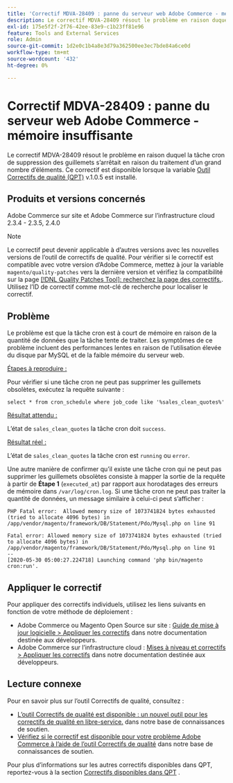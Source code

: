 ```yaml
---
title: 'Correctif MDVA-28409 : panne du serveur web Adobe Commerce - mémoire insuffisante'
description: Le correctif MDVA-28409 résout le problème en raison duquel la tâche cron de suppression des guillemets s’arrêtait en raison du traitement d’un grand nombre d’éléments. Ce correctif est disponible lorsque l’[outil de correctifs de qualité (QPT)](https://devdocs.magento.com/guides/v2.4/comp-mgr/patching.html#mqp) v.1.0.5 est installé.
exl-id: 175e5f2f-2f76-42ee-83e9-c1b23ff81e96
feature: Tools and External Services
role: Admin
source-git-commit: 1d2e0c1b4a8e3d79a362500ee3ec7bde84a6ce0d
workflow-type: tm+mt
source-wordcount: '432'
ht-degree: 0%

---
```


# Correctif MDVA-28409 : panne du serveur web Adobe Commerce - mémoire insuffisante

Le correctif MDVA-28409 résout le problème en raison duquel la tâche cron de suppression des guillemets s’arrêtait en raison du traitement d’un grand nombre d’éléments. Ce correctif est disponible lorsque la variable [Outil Correctifs de qualité (QPT)](https://devdocs.magento.com/guides/v2.4/comp-mgr/patching.html#mqp) v.1.0.5 est installé.

## Produits et versions concernés

Adobe Commerce sur site et Adobe Commerce sur l’infrastructure cloud 2.3.4 - 2.3.5, 2.4.0

>[!NOTE]
>
>Le correctif peut devenir applicable à d’autres versions avec les nouvelles versions de l’outil de correctifs de qualité. Pour vérifier si le correctif est compatible avec votre version d’Adobe Commerce, mettez à jour la variable `magento/quality-patches` vers la dernière version et vérifiez la compatibilité sur la page [[!DNL Quality Patches Tool]: recherchez la page des correctifs.](https://devdocs.magento.com/quality-patches/tool.html#patch-grid). Utilisez l’ID de correctif comme mot-clé de recherche pour localiser le correctif.

## Problème

Le problème est que la tâche cron est à court de mémoire en raison de la quantité de données que la tâche tente de traiter. Les symptômes de ce problème incluent des performances lentes en raison de l’utilisation élevée du disque par MySQL et de la faible mémoire du serveur web.

<u>Étapes à reproduire :</u>

Pour vérifier si une tâche cron ne peut pas supprimer les guillemets obsolètes, exécutez la requête suivante :

```
select * from cron_schedule where job_code like '%sales_clean_quotes%'
```

<u>Résultat attendu :</u>

L’état de `sales_clean_quotes` la tâche cron doit `success`.

<u>Résultat réel :</u>

L’état de `sales_clean_quotes` la tâche cron est `running` ou `error`.

Une autre manière de confirmer qu’il existe une tâche cron qui ne peut pas supprimer les guillemets obsolètes consiste à mapper la sortie de la requête à partir de **Étape 1** (`executed_at`) par rapport aux horodatages des erreurs de mémoire dans `/var/log/cron.log`. Si une tâche cron ne peut pas traiter la quantité de données, un message similaire à celui-ci peut s’afficher :

```
PHP Fatal error:  Allowed memory size of 1073741824 bytes exhausted (tried to allocate 4096 bytes) in /app/vendor/magento/framework/DB/Statement/Pdo/Mysql.php on line 91

Fatal error: Allowed memory size of 1073741824 bytes exhausted (tried to allocate 4096 bytes) in /app/vendor/magento/framework/DB/Statement/Pdo/Mysql.php on line 91
--
[2020-05-30 05:00:27.224718] Launching command 'php bin/magento cron:run'.
```

## Appliquer le correctif

Pour appliquer des correctifs individuels, utilisez les liens suivants en fonction de votre méthode de déploiement :

* Adobe Commerce ou Magento Open Source sur site : [Guide de mise à jour logicielle > Appliquer les correctifs](https://devdocs.magento.com/guides/v2.4/comp-mgr/patching/mqp.html) dans notre documentation destinée aux développeurs.
* Adobe Commerce sur l’infrastructure cloud : [Mises à niveau et correctifs > Appliquer les correctifs](https://devdocs.magento.com/cloud/project/project-patch.html) dans notre documentation destinée aux développeurs.

## Lecture connexe

Pour en savoir plus sur l’outil Correctifs de qualité, consultez :

* [L’outil Correctifs de qualité est disponible : un nouvel outil pour les correctifs de qualité en libre-service.](/help/announcements/adobe-commerce-announcements/magento-quality-patches-released-new-tool-to-self-serve-quality-patches.md) dans notre base de connaissances de soutien.
* [Vérifiez si le correctif est disponible pour votre problème Adobe Commerce à l’aide de l’outil Correctifs de qualité](/help/support-tools/patches-available-in-qpt-tool/check-patch-for-magento-issue-with-magento-quality-patches.md) dans notre base de connaissances de soutien.

Pour plus d’informations sur les autres correctifs disponibles dans QPT, reportez-vous à la section [Correctifs disponibles dans QPT](https://support.magento.com/hc/en-us/sections/360010506631-Patches-available-in-MQP-tool-) .
